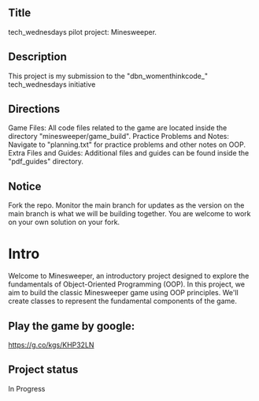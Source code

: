 
## Title
tech_wednesdays pilot project: Minesweeper.

## Description
This project is my submission to the "dbn_womenthinkcode_" tech_wednesdays initiative

## Directions
Game Files: All code files related to the game are located inside the directory "minesweeper/game_build".
Practice Problems and Notes: Navigate to "planning.txt" for practice problems and other notes on OOP.
Extra Files and Guides: Additional files and guides can be found inside the "pdf_guides" directory.

## Notice
Fork the repo. Monitor the main branch for updates as the version on the main branch is what we will be building together.
You are welcome to work on your own solution on your fork.

# Intro
Welcome to Minesweeper, an introductory project designed to explore the fundamentals of Object-Oriented Programming (OOP). In this project, we aim to build the classic Minesweeper game using OOP principles. We'll create classes to represent the fundamental components of the game.

## Play the game by google:
https://g.co/kgs/KHP32LN

## Project status
In Progress